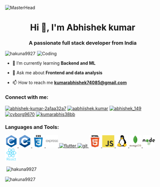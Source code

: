 ![MasterHead](https://cdn.discordapp.com/attachments/1352036622727778335/1372243146582397059/dgdq8br-09cc7ad6-a021-47a5-b0e0-917b12b0f7a7.gif?ex=68261085&is=6824bf05&hm=4cad261e45f68b8d9f6a67945ce0915a1d5f659d8f0a60d082640079ffe3c203&)
<h1 align="center">Hi 👋, I'm Abhishek kumar</h1>
<h3 align="center">A passionate full stack developer from India</h3>
<img align="right" alt="Coding" width="400" src="https://cdn.discordapp.com/attachments/1352036622727778335/1372244324368257184/235224431-e8c8c12e-6826-47f1-89fb-2ddad83b3abf.gif?ex=6826119d&is=6824c01d&hm=9f1bb2777b9e36b0c9d79ab83ceb26bd8bbb5534efcfa6dd12b80a4b979c56e1&">

<p align="left"> <img src="https://komarev.com/ghpvc/?username=hakuna9927&label=Profile%20views&color=0e75b6&style=flat" alt="hakuna9927" /> </p>

- 🌱 I’m currently learning **Backend and ML**

- 💬 Ask me about **Frontend and data analysis**

- 📫 How to reach me **kumarabhishek74085@gmail.com**

<h3 align="left">Connect with me:</h3>
<p align="left">
<a href="https://linkedin.com/in/abhishek-kumar-2a1aa32a7" target="blank"><img align="center" src="https://raw.githubusercontent.com/rahuldkjain/github-profile-readme-generator/master/src/images/icons/Social/linked-in-alt.svg" alt="abhishek-kumar-2a1aa32a7" height="30" width="40" /></a>
<a href="https://instagram.com/aabhiishek.kumar" target="blank"><img align="center" src="https://raw.githubusercontent.com/rahuldkjain/github-profile-readme-generator/master/src/images/icons/Social/instagram.svg" alt="aabhiishek.kumar" height="30" width="40" /></a>
<a href="https://www.codechef.com/users/abhishek_149" target="blank"><img align="center" src="https://cdn.jsdelivr.net/npm/simple-icons@3.1.0/icons/codechef.svg" alt="abhishek_149" height="30" width="40" /></a>
<a href="https://codeforces.com/profile/cyborg9670" target="blank"><img align="center" src="https://raw.githubusercontent.com/rahuldkjain/github-profile-readme-generator/master/src/images/icons/Social/codeforces.svg" alt="cyborg9670" height="30" width="40" /></a>
<a href="https://auth.geeksforgeeks.org/user/kumarabhis38bb" target="blank"><img align="center" src="https://raw.githubusercontent.com/rahuldkjain/github-profile-readme-generator/master/src/images/icons/Social/geeks-for-geeks.svg" alt="kumarabhis38bb" height="30" width="40" /></a>
</p>

<h3 align="left">Languages and Tools:</h3>
<p align="left"> <a href="https://www.cprogramming.com/" target="_blank" rel="noreferrer"> <img src="https://raw.githubusercontent.com/devicons/devicon/master/icons/c/c-original.svg" alt="c" width="40" height="40"/> </a> <a href="https://www.w3schools.com/cpp/" target="_blank" rel="noreferrer"> <img src="https://raw.githubusercontent.com/devicons/devicon/master/icons/cplusplus/cplusplus-original.svg" alt="cplusplus" width="40" height="40"/> </a> <a href="https://www.w3schools.com/css/" target="_blank" rel="noreferrer"> <img src="https://raw.githubusercontent.com/devicons/devicon/master/icons/css3/css3-original-wordmark.svg" alt="css3" width="40" height="40"/> </a> <a href="https://expressjs.com" target="_blank" rel="noreferrer"> <img src="https://raw.githubusercontent.com/devicons/devicon/master/icons/express/express-original-wordmark.svg" alt="express" width="40" height="40"/> </a> <a href="https://flutter.dev" target="_blank" rel="noreferrer"> <img src="https://www.vectorlogo.zone/logos/flutterio/flutterio-icon.svg" alt="flutter" width="40" height="40"/> </a> <a href="https://git-scm.com/" target="_blank" rel="noreferrer"> <img src="https://www.vectorlogo.zone/logos/git-scm/git-scm-icon.svg" alt="git" width="40" height="40"/> </a> <a href="https://www.w3.org/html/" target="_blank" rel="noreferrer"> <img src="https://raw.githubusercontent.com/devicons/devicon/master/icons/html5/html5-original-wordmark.svg" alt="html5" width="40" height="40"/> </a> <a href="https://developer.mozilla.org/en-US/docs/Web/JavaScript" target="_blank" rel="noreferrer"> <img src="https://raw.githubusercontent.com/devicons/devicon/master/icons/javascript/javascript-original.svg" alt="javascript" width="40" height="40"/> </a> <a href="https://www.linux.org/" target="_blank" rel="noreferrer"> <img src="https://raw.githubusercontent.com/devicons/devicon/master/icons/linux/linux-original.svg" alt="linux" width="40" height="40"/> </a> <a href="https://www.mongodb.com/" target="_blank" rel="noreferrer"> <img src="https://raw.githubusercontent.com/devicons/devicon/master/icons/mongodb/mongodb-original-wordmark.svg" alt="mongodb" width="40" height="40"/> </a> <a href="https://nodejs.org" target="_blank" rel="noreferrer"> <img src="https://raw.githubusercontent.com/devicons/devicon/master/icons/nodejs/nodejs-original-wordmark.svg" alt="nodejs" width="40" height="40"/> </a> <a href="https://reactjs.org/" target="_blank" rel="noreferrer"> <img src="https://raw.githubusercontent.com/devicons/devicon/master/icons/react/react-original-wordmark.svg" alt="react" width="40" height="40"/> </a> </p>

<p>&nbsp;<img align="center" src="https://github-readme-stats.vercel.app/api?username=hakuna9927&show_icons=true&locale=en" alt="hakuna9927" /></p>

<p><img align="center" src="https://github-readme-streak-stats.herokuapp.com/?user=hakuna9927&" alt="hakuna9927" /></p>
